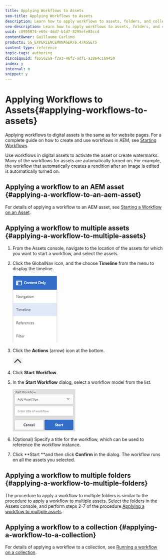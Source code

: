 ```yaml
---
title: Applying Workflows to Assets
seo-title: Applying Workflows to Assets
description: Learn how to apply workflows to assets, folders, and collections in AEM Assets.
seo-description: Learn how to apply workflows to assets, folders, and collections in AEM Assets.
uuid: c8955874-e69c-4dd7-b1d7-3295efe83ccd
contentOwner: Guillaume Carlino
products: SG_EXPERIENCEMANAGER/6.4/ASSETS
content-type: reference
topic-tags: authoring
discoiquuid: f655626a-f293-46f2-adf1-a2864c169450
index: y
internal: n
snippet: y
---
```


# Applying Workflows to Assets{#applying-workflows-to-assets}

<!--
Comment Type: remark
Last Modified By: Alva Ware-Bevacqui (alvawb)
Last Modified Date: 2017-11-30T05:28:25.607-0500
<p>Move it to authoring and Chiradeep to edit/update</p>
-->

Applying workflows to digital assets is the same as for website pages. For a complete guide on how to create and use workflows in AEM, see [Starting Workflows](../../sites/authoring/using/workflows-participating.md).

Use workflows in digital assets to activate the asset or create watermarks. Many of the workflows for assets are automatically turned on. For example, the workflow that automatically creates a rendition after an image is edited is automatically turned on.

<!--
Comment Type: remark
Last Modified By: unknown unknown (ltrielof)
Last Modified Date: 2017-11-30T05:28:25.628-0500
<p>We also need to explain that DAM uses workflows for asset processing, which workflows there are out of the box, which workflow launcher configurations and how to add new auto-processing workflows.</p>
<p><br /> </p>
<p>Create a new workflow, Create a new workflow launcher configuration for /content/dam and dam:Asset - connect launcher config to new workflow. Add the steps you need to the workflow.</p>
-->

<!--
Comment Type: draft

<p>To add new auto-processing workflows:<br /> </p>
<ol>
<li>Create a new workflow.</li>
<li>Create a new workflow launcher configuration for /content/dam and dam:Asset.</li>
<li>Connect the launcher configuration to the new workflow.</li>
<li>Add the steps you need to the workflow.</li>
</ol>
<p> </p>
-->

## Applying a workflow to an AEM asset {#applying-a-workflow-to-an-aem-asset}

For details of applying a workflow to an AEM asset, see [Starting a Workflow on an Asset](../../assets/using/managing-assets-touch-ui.md#starting-a-workflow-on-an-asset).

## Applying a workflow to multiple assets {#applying-a-workflow-to-multiple-assets}

1. From the Assets console, navigate to the location of the assets for which you want to start a workflow, and select the assets.
1. Click the GlobalNav icon, and the choose **Timeline** from the menu to display the timeline.

   ![](assets/chlimage_1-138.png)

1. Click the **Actions** (arrow) icon at the bottom.

   ![](assets/chlimage_1-139.png)

1. Click **Start Workflow**.
1. In the **Start Workflow** dialog, select a workflow model from the list.

   ![](assets/chlimage_1-140.png)

1. (Optional) Specify a title for the workflow, which can be used to reference the workflow instance.
1. Click **Start **and then click **Confirm** in the dialog. The workflow runs on all the assets you selected.

## Applying a workflow to multiple folders {#applying-a-workflow-to-multiple-folders}

The procedure to apply a workflow to multiple folders is similar to the procedure to apply a workflow to multiple assets. Select the folders in the Assets console, and perform steps 2-7 of the procedure [Applying a workflow to multiple assets](../../assets/using/assets-workflow.md#applying-a-workflow-to-multiple-assets).

## Applying a workflow to a collection {#applying-a-workflow-to-a-collection}

For details of applying a workflow to a collection, see [Running a workflow on a collection](../../assets/using/managing-collections-touch-ui.md#running-a-workflow-on-a-collection).
